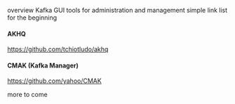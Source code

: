 overview Kafka GUI tools for administration and management
simple link list for the beginning

#### **AKHQ**
https://github.com/tchiotludo/akhq  
  
  


#### **CMAK (Kafka Manager)**
https://github.com/yahoo/CMAK

more to come
